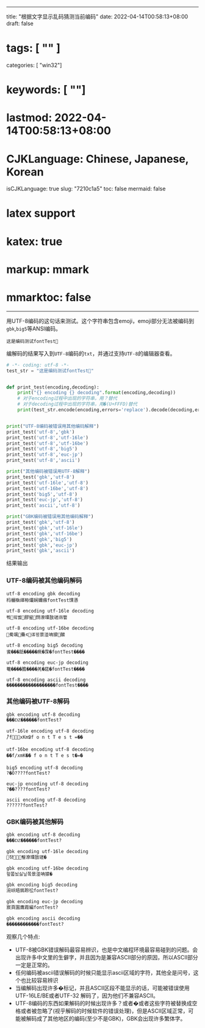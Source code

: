
---
title: "根据文字显示乱码猜测当前编码"
date: 2022-04-14T00:58:13+08:00
draft: false
# tags: [ "" ]
categories: [ "win32"]
# keywords: [ ""]
# lastmod: 2022-04-14T00:58:13+08:00
# CJKLanguage: Chinese, Japanese, Korean
isCJKLanguage: true
slug: "7210c1a5"
toc: false
mermaid: false
# latex support
# katex: true
# markup: mmark
# mmarktoc: false 
---


用UTF-8编码的这句话来测试。这个字符串包含emoji，emoji部分无法被编码到`gbk`,`big5`等ANSI编码。

`这是编码测试fontTest👿`

编解码的结果写入到`UTF-8`编码的`txt`，并通过支持`UTF-8`的编辑器查看。

```python
# -*- coding: utf-8 -*-
test_str = "这是编码测试fontTest👿"


def print_test(encoding,decoding):
    print("{} encoding {} decoding".format(encoding,decoding))
    # 对于encoding过程中出现的字符串，用？替代
    # 对于decoding过程中出现的字符串，用�(U+FFFD)替代
    print(test_str.encode(encoding,errors='replace').decode(decoding,errors='replace'))


print("UTF-8编码被错误用其他编码解释")
print_test('utf-8','gbk')
print_test('utf-8','utf-16le')
print_test('utf-8','utf-16be')
print_test('utf-8','big5')
print_test('utf-8','euc-jp')
print_test('utf-8','ascii')

print("其他编码被错误用UTF-8解释")
print_test('gbk','utf-8')
print_test('utf-16le','utf-8')
print_test('utf-16be','utf-8')
print_test('big5','utf-8')
print_test('euc-jp','utf-8')
print_test('ascii','utf-8')

print("GBK编码被错误用其他编码解释")
print_test('gbk','utf-8')
print_test('gbk','utf-16le')
print_test('gbk','utf-16be')
print_test('gbk','big5')
print_test('gbk','euc-jp')
print_test('gbk','ascii')
```

结果输出
### UTF-8编码被其他编码解码
```
utf-8 encoding gbk decoding
杩欐槸缂栫爜娴嬭瘯fontTest馃懣

utf-8 encoding utf-16le decoding
뿨꾘볧膠뗦閯潦瑮敔瑳鿰뾑

utf-8 encoding utf-16be decoding
駦颯雧ꂁ诨꾕景湴呥獴醿

utf-8 encoding big5 decoding
餈���舐�����瘚�霂�fontTest����

utf-8 encoding euc-jp decoding
菴����膽����羌�莚�fontTest����

utf-8 encoding ascii decoding
������������������fontTest����
```

### 其他编码被UTF-8解码
```
gbk encoding utf-8 decoding
���Ǳ������fontTest?

utf-16le encoding utf-8 decoding
ُ/fxKmՋf o n t T e s t =��

utf-16be encoding utf-8 decoding
��f/xmK�� f o n t T e s t�=�

big5 encoding utf-8 decoding
?�O????fontTest?

euc-jp encoding utf-8 decoding
?��????fontTest?

ascii encoding utf-8 decoding
??????fontTest?
```

### GBK编码被其他解码

```txt
gbk encoding utf-8 decoding
���Ǳ������fontTest?

gbk encoding utf-16le decoding
쟊퓊潦瑮敔瑳�

gbk encoding utf-16be decoding
헢쫇뇠싫닢쫔景湴呥獴�

gbk encoding big5 decoding
涴岆晤鎢聆彸fontTest?

gbk encoding euc-jp decoding
宸頁園鷹霞編fontTest?

gbk encoding ascii decoding
������������fontTest?
```

观察几个特点:

- UTF-8被GBK错误解码最容易辨识，也是中文编程环境最容易碰到的问题。会出现许多中文里的生僻字，并且因为是兼容ASCII部分的原因，所以ASCII部分一定是正常的。
- 任何编码被ascii错误解码的时候只能显示ascii区域的字符，其他全是问号，这个也比较容易辨识
- 当编解码出现许多�标记，并且ASCII区段不能显示的话，可能被错误使用UTF-16LE/BE或者UTF-32 解码了，因为他们不兼容ASCII。
-  UTF-8编码的东西如果解码的时候出现许多？或者�或者这些字符被替换成空格或者被忽略了(视乎解码的时候软件的错误处理)，但是ASCII区域正常，可能被解码成了其他地区的编码(至少不是GBK)，GBK会出现许多繁体字。
